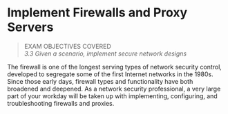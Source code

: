 # Implement Firewalls and Proxy Servers

> EXAM OBJECTIVES COVERED  
> _3.3 Given a scenario, implement secure network designs_

The firewall is one of the longest serving types of network security control, developed to segregate some of the first Internet networks in the 1980s. Since those early days, firewall types and functionality have both broadened and deepened. As a network security professional, a very large part of your workday will be taken up with implementing, configuring, and troubleshooting firewalls and proxies.